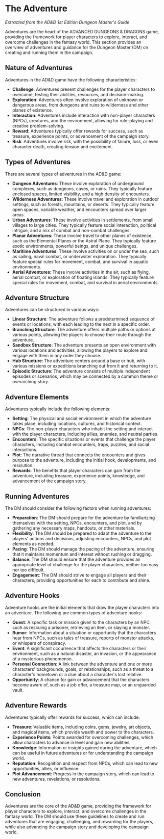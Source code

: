 # The Adventure

*Extracted from the AD&D 1st Edition Dungeon Master's Guide*

Adventures are the heart of the ADVANCED DUNGEONS & DRAGONS game, providing the framework for player characters to explore, interact, and overcome challenges in the fantasy world. This section provides an overview of adventures and guidance for the Dungeon Master (DM) on creating and running them in the campaign.

## Nature of Adventures

Adventures in the AD&D game have the following characteristics:

- **Challenge**: Adventures present challenges for the player characters to overcome, testing their abilities, resources, and decision-making.
- **Exploration**: Adventures often involve exploration of unknown or dangerous areas, from dungeons and ruins to wilderness and other planes of existence.
- **Interaction**: Adventures include interaction with non-player characters (NPCs), creatures, and the environment, allowing for role-playing and creative problem-solving.
- **Reward**: Adventures typically offer rewards for success, such as treasure, experience points, or advancement of the campaign story.
- **Risk**: Adventures involve risk, with the possibility of failure, loss, or even character death, creating tension and excitement.

## Types of Adventures

There are several types of adventures in the AD&D game:

- **Dungeon Adventures**: These involve exploration of underground complexes, such as dungeons, caves, or ruins. They typically feature enclosed spaces, limited visibility, and a high density of encounters.
- **Wilderness Adventures**: These involve travel and exploration in outdoor settings, such as forests, mountains, or deserts. They typically feature open spaces, variable weather, and encounters spread over larger areas.
- **Urban Adventures**: These involve activities in settlements, from small villages to large cities. They typically feature social interaction, political intrigue, and a mix of combat and non-combat challenges.
- **Planar Adventures**: These involve travel to other planes of existence, such as the Elemental Planes or the Astral Plane. They typically feature exotic environments, powerful beings, and unique challenges.
- **Maritime Adventures**: These involve activities on or under the sea, such as sailing, naval combat, or underwater exploration. They typically feature special rules for movement, combat, and survival in aquatic environments.
- **Aerial Adventures**: These involve activities in the air, such as flying, aerial combat, or exploration of floating islands. They typically feature special rules for movement, combat, and survival in aerial environments.

## Adventure Structure

Adventures can be structured in various ways:

- **Linear Structure**: The adventure follows a predetermined sequence of events or locations, with each leading to the next in a specific order.
- **Branching Structure**: The adventure offers multiple paths or options at various points, allowing the players to choose their route through the adventure.
- **Sandbox Structure**: The adventure presents an open environment with various locations and activities, allowing the players to explore and engage with them in any order they choose.
- **Hub Structure**: The adventure centers around a base or hub, with various missions or expeditions branching out from it and returning to it.
- **Episodic Structure**: The adventure consists of multiple independent episodes or scenarios, which may be connected by a common theme or overarching story.

## Adventure Elements

Adventures typically include the following elements:

- **Setting**: The physical and social environment in which the adventure takes place, including locations, cultures, and historical context.
- **NPCs**: The non-player characters who inhabit the setting and interact with the player characters, including allies, enemies, and neutral parties.
- **Encounters**: The specific situations or events that challenge the player characters, including combat encounters, traps, puzzles, and social interactions.
- **Plot**: The narrative thread that connects the encounters and gives purpose to the adventure, including the initial hook, developments, and resolution.
- **Rewards**: The benefits that player characters can gain from the adventure, including treasure, experience points, knowledge, and advancement of the campaign story.

## Running Adventures

The DM should consider the following factors when running adventures:

- **Preparation**: The DM should prepare for the adventure by familiarizing themselves with the setting, NPCs, encounters, and plot, and by gathering any necessary maps, handouts, or other materials.
- **Flexibility**: The DM should be prepared to adapt the adventure to the players' actions and decisions, adjusting encounters, NPCs, and plot elements as needed.
- **Pacing**: The DM should manage the pacing of the adventure, ensuring that it maintains momentum and interest without rushing or dragging.
- **Balance**: The DM should ensure that the adventure provides an appropriate level of challenge for the player characters, neither too easy nor too difficult.
- **Engagement**: The DM should strive to engage all players and their characters, providing opportunities for each to contribute and shine.

## Adventure Hooks

Adventure hooks are the initial elements that draw the player characters into an adventure. The following are common types of adventure hooks:

- **Quest**: A specific task or mission given to the characters by an NPC, such as rescuing a prisoner, retrieving an item, or slaying a monster.
- **Rumor**: Information about a situation or opportunity that the characters hear from NPCs, such as tales of treasure, reports of monster attacks, or whispers of conspiracy.
- **Event**: A significant occurrence that affects the characters or their environment, such as a natural disaster, an invasion, or the appearance of a mysterious phenomenon.
- **Personal Connection**: A link between the adventure and one or more characters' backgrounds, goals, or relationships, such as a threat to a character's hometown or a clue about a character's lost relative.
- **Opportunity**: A chance for gain or advancement that the characters become aware of, such as a job offer, a treasure map, or an unguarded vault.

## Adventure Rewards

Adventures typically offer rewards for success, which can include:

- **Treasure**: Valuable items, including coins, gems, jewelry, art objects, and magical items, which provide wealth and power to the characters.
- **Experience Points**: Points awarded for overcoming challenges, which allow characters to advance in level and gain new abilities.
- **Knowledge**: Information or insights gained during the adventure, which can be useful in future adventures or for understanding the campaign world.
- **Reputation**: Recognition and respect from NPCs, which can lead to new opportunities, allies, or influence.
- **Plot Advancement**: Progress in the campaign story, which can lead to new adventures, revelations, or resolutions.

## Conclusion

Adventures are the core of the AD&D game, providing the framework for player characters to explore, interact, and overcome challenges in the fantasy world. The DM should use these guidelines to create and run adventures that are engaging, challenging, and rewarding for the players, while also advancing the campaign story and developing the campaign world.

